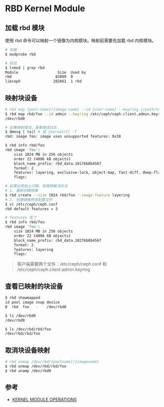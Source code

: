 # RBD Kernel Module

## 加载 rbd 模块

使用 rbd 命令可以映射一个镜像为内核模块。映射前需要先加载 rbd 内核模块。

```sh
# 加载
$ modprobe rbd

# 校验
$ lsmod | grep rbd
Module                  Size  Used by
rbd                    83889  0
libceph               282661  1 rbd
```

## 映射块设备

```sh
# rbd map {pool-name}/{image-name} --id {user-name} --keyring {/path/to/keyring}
$ rbd map rbd/foo --id admin --keyring /etc/ceph/ceph.client.admin.keyring
/dev/rbd0
```

```sh
# 如果映射错误，查看错误日志
$ dmesg | tail # 或 journalctl -f
rbd: image foo: image uses unsupported features: 0x38

$ rbd info rbd/foo
rbd image 'foo':
    size 1024 MB in 256 objects
    order 22 (4096 kB objects)
    block_name_prefix: rbd_data.10176b8b4567
    format: 2
    features: layering, exclusive-lock, object-map, fast-diff, deep-flatten
    flags:

# 如果出现如上问题，有两种解决办法
# 1. 重新创建镜像
$ rbd create --size 1024 rbd/foo --image-feature layering
# 2. 创建镜像修改配置文件
$ vi /etc/ceph/ceph.conf
rbd default features = 3

# features 变了
$ rbd info rbd/foo
rbd image 'foo':
    size 1024 MB in 256 objects
    order 22 (4096 kB objects)
    block_name_prefix: rbd_data.10276b8b4567
    format: 2
    features: layering
    flags:
```

> 客户端需要两个文件：/etc/ceph/ceph.conf 和 /etc/ceph/ceph.client.admin.keyring

## 查看已映射的块设备

```sh
$ rbd showmapped
id pool image snap device
0  rbd  foo   -    /dev/rbd0
```

```sh
$ ls /dev/rbd0
/dev/rbd0

$ ls /dev/rbd/rbd/foo
/dev/rbd/rbd/foo
```

## 取消块设备映射

```sh
# rbd unmap /dev/rbd/{poolname}/{imagename}
$ rbd unmap /dev/rbd/rbd/foo
$ rbd unamp /dev/rbd0
```

## 参考

* [KERNEL MODULE OPERATIONS](http://docs.ceph.com/docs/master/rbd/rbd-ko/)
